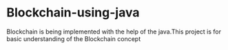 # Blockchain-using-java
Blockchain is being implemented with the help of the java.This project is for basic understanding of the Blockchain concept

